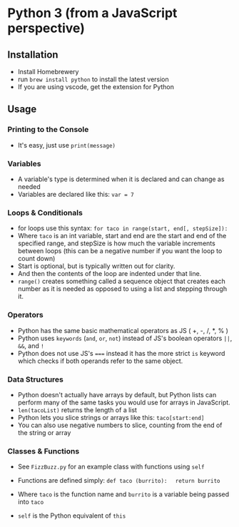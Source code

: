 # Python 3 (from a JavaScript perspective)

## Installation

- Install Homebrewery
- run `brew install python` to install the latest version
- If you are using vscode, get the extension for Python

## Usage

### Printing to the Console

- It's easy, just use `print(message)`


### Variables

- A variable's type is determined when it is declared and can change as needed
- Variables are declared like this: `var = 7`


### Loops & Conditionals

- for loops use this syntax: `for taco in range(start, end[, stepSize]):`
- Where `taco` is an int variable, start and end are the start and end of the specified range, and stepSize is how much the variable increments between loops (this can be a negative number if you want the loop to count down)
- Start is optional, but is typically written out for clarity.
- And then the contents of the loop are indented under that line.
- `range()` creates something called a sequence object that creates each number as it is needed as opposed to using a list and stepping through it.

### Operators

- Python has the same basic mathematical operators as JS ( +, -, /, *, % )
- Python uses `keywords` (`and`, `or`, `not`) instead of JS's boolean operators `||`, `&&`, and `!`
- Python does not use JS's `===` instead it has the more strict `is` keyword which checks if both operands refer to the same object.

### Data Structures

- Python doesn't actually have arrays by default, but Python lists can perform many of the same tasks you would use for arrays in JavaScript.
- `len(tacoList)` returns the length of a list
- Python lets you slice strings or arrays like this: `taco[start:end]`
- You can also use negative numbers to slice, counting from the end of the string or array

### Classes & Functions
- See `FizzBuzz.py` for an example class with functions using `self`
- Functions are defined simply:
`def taco (burrito):`
`  return burrito`

- Where `taco` is the function name and `burrito` is a variable being passed into `taco`
- `self` is the Python equivalent of `this`
